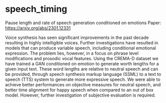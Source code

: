 # speech_timing
Pause length and rate of speech generation conditioned on emotions
Paper: https://arxiv.org/abs/2301.12331

Voice synthesis has seen significant improvements in the past decade resulting in highly intelligible voices. Further investigations have resulted in models that can produce variable speech, including conditional emotional expression. The problem lies, however, in a focus on phrase level modifications and prosodic vocal features. Using the CREMA-D dataset we have trained a GAN conditioned on emotion to generate worth lengths for a given input text. These word lengths are relative to neutral speech and can be provided, through speech synthesis markup language (SSML) to a  text to speech (TTS) system to generate more expressive speech. We were able to achieve better performances on objective measures for neutral speech, and better time alignment for happy speech when compared to an out of box model. However, further investigation of subjective evaluation is required.
